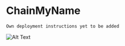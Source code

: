# ChainMyName

<!-- `main.py` takes in a text file of a (say) blog and generates some questions based on that blog using a model (`text-davinci-003` used for our use case). -->

```Own deployment instructions yet to be added```

![Alt Text](https://github.com/cliff-4/ChainMyName/blob/main/Skille%20Task%20Demo%20GIF.gif)